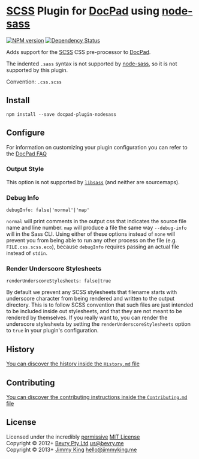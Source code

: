 # [SCSS](http://sass-lang.com/) Plugin for [DocPad](https://docpad.org) using [node-sass](https://github.com/andrew/node-sass)

[![NPM version](https://badge.fury.io/js/docpad-plugin-nodesass.png)](https://npmjs.org/package/docpad-plugin-nodesass "View this project on NPM")
[![Dependency Status](https://gemnasium.com/jking90/docpad-plugin-nodesass.png)](https://gemnasium.com/jking90/docpad-plugin-nodesass)


Adds support for the [SCSS](http://sass-lang.com/) CSS pre-processor to [DocPad](https://docpad.org).

The indented `.sass` syntax is not supported by [node-sass](https://github.com/andrew/node-sass), so it is not supported by this plugin.

Convention:  `.css.scss`


## Install
```
npm install --save docpad-plugin-nodesass
```


## Configure
For information on customizing your plugin configuration you can refer to the [DocPad FAQ](https://github.com/bevry/docpad/wiki/FAQ)

### Output Style
This option is not supported by [`libsass`](https://github.com/hcatlin/libsass) (and neither are sourcemaps).

### Debug Info
```
debugInfo: false|'normal'|'map'
```
`normal` will print comments in the output css that indicates the source file name and line number. `map` will produce a file the same way `--debug-info` will in the Sass CLI. Using either of these options instead of `none` will prevent you from being able to run any other process on the file (e.g. `FILE.css.scss.eco`), because `debugInfo` requires passing an actual file instead of `stdin`.

### Render Underscore Stylesheets
```
renderUnderscoreStylesheets: false|true
```
By default we prevent any SCSS stylesheets that filename starts with underscore character from being rendered and written to the output directory. This is to follow SCSS convention that such files are just intended to be included inside out stylesheets, and that they are not meant to be rendered by themselves. If you really want to, you can render the underscore stylesheets by setting the `renderUnderscoreStylesheets` option to `true` in your plugin's configuration.


## History
[You can discover the history inside the `History.md` file](https://github.com/jking90/docpad-plugin-nodesass/blob/master/History.md)


## Contributing
[You can discover the contributing instructions inside the `Contributing.md` file](https://github.com/jking90/docpad-plugin-nodesass/blob/master/Contributing.md)


## License
Licensed under the incredibly [permissive](http://en.wikipedia.org/wiki/Permissive_free_software_licence) [MIT License](http://creativecommons.org/licenses/MIT/)
<br/>Copyright &copy; 2012+ [Bevry Pty Ltd](http://bevry.me) <us@bevry.me>
<br/>Copyright &copy; 2013+ [Jimmy King](http://jimmyking.me) <hello@jimmyking.me>
